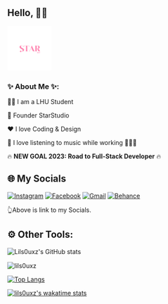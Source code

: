 ## Hello, 🖐🏻

<img src="./imgs/600x600_StarDev.png" alt="StarDev" width="20%">

### ✨ About Me ✨:
👨‍🎓 I am a LHU Student

💼 Founder StarStudio

❤️ I love Coding & Design

🎵 I love listening to music while working 👨🏻‍💻

🔥 **NEW GOAL 2023: Road to Full-Stack Developer** 🔥


## 🌐 My Socials
[![Instagram](https://img.shields.io/badge/Instagram-%23E4405F.svg?style=for-the-badge&logo=Instagram&logoColor=white)](https://instagram.com/lils0uxz) 
[![Facebook](https://img.shields.io/badge/Facebook-%231877F2.svg?style=for-the-badge&logo=Facebook&logoColor=white)](https://www.facebook.com/lil.s0uxz/)
[![Gmail](https://img.shields.io/badge/Gmail-D14836?style=for-the-badge&logo=gmail&logoColor=white)](mailto:its.s0ux@gmail.com)
[![Behance](https://img.shields.io/badge/Behance-1769ff?style=for-the-badge&logo=behance&logoColor=white)](https://www.behance.net/lils0uxz)

👆Above is link to my Socials.

## ⚙️ Other Tools:

![Lils0uxz's GitHub stats](https://github-readme-stats.vercel.app/api?username=lils0uxz&show_icons=true&theme=transparent)

<p><img align="center" src="https://github-readme-streak-stats.herokuapp.com/?user=lils0uxz&" alt="lils0uxz" /></p>

[![Top Langs](https://github-readme-stats.vercel.app/api/top-langs/?username=lils0uxz&layout=compact)](https://github.com/lils0uxz)

[![lils0uxz's wakatime stats](https://github-readme-stats.vercel.app/api/wakatime?username=lils0uxz)](https://github.com/lils0uxz)
